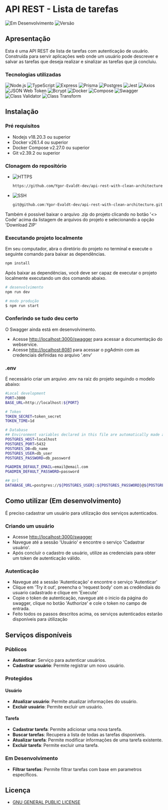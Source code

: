 # API REST - Lista de tarefas
![Em Desenvolvimento](https://img.shields.io/badge/Em_Desenvolvimento-yellow?style=flat-square)
![Versão](https://img.shields.io/badge/Versão-1.0.0-blue?style=flat-square)

## Apresentação
Esta é uma API REST de lista de tarefas com autenticação de usuário. <br>
Construída para servir aplicações web onde um usuário pode descrever e salvar as tarefas que deseja realizar e sinalizar as tarefas que já concluiu.

### Tecnologias utilizadas
![Node.js](https://img.shields.io/badge/Node.js-43853D?style=flat-square&logo=node.js&logoColor=white) ![TypeScript](https://img.shields.io/badge/TypeScript-3178C6?style=flat-square&logo=typescript&logoColor=white) ![Express](https://img.shields.io/badge/Express-000000?style=flat-square&logo=express&logoColor=white) ![Prisma](https://img.shields.io/badge/Prisma-2D3748?style=flat-square&logo=prisma&logoColor=white) ![Postgres](https://img.shields.io/badge/PostgreSQL-336791?style=flat-square&logo=postgresql&logoColor=white) ![Jest](https://img.shields.io/badge/Jest-C21325?style=flat-square&logo=jest&logoColor=white) ![Axios](https://img.shields.io/badge/Axios-1572B6?style=flat-square&logo=axios&logoColor=white) ![JSON Web Token](https://img.shields.io/badge/JSON%20Web%20Token-000000?style=flat-square&logo=json-web-tokens&logoColor=white) ![Bcrypt](https://img.shields.io/badge/Bcrypt-435363?style=flat-square&logo=npm&logoColor=white) ![Docker](https://img.shields.io/badge/Docker-2496ED?style=flat-square&logo=docker&logoColor=white) ![Compose](https://img.shields.io/badge/Compose-1A1A1A?style=flat-square&logo=docker&logoColor=white) ![Swagger](https://img.shields.io/badge/Swagger-85EA2D?style=flat-square&logo=swagger&logoColor=black) ![Class Validator](https://img.shields.io/badge/Class%20Validator-CC6699?style=flat-square) ![Class Transform](https://img.shields.io/badge/Class%20Transform-007ACC?style=flat-square)

## Instalação

### Pré requisítos
- Nodejs v18.20.3 ou superior
- Docker v26.1.4 ou superior
- Docker Compose v2.27.0 ou superior
- Git v2.39.2 ou superior

### Clonagem do repositório
- ![HTTPS](https://img.shields.io/badge/HTTPS-green?style=flat-square)
    ```bash
    https://github.com/Ygor-Evaldt-dev/api-rest-with-clean-architecture.git
    ```
- ![SSH](https://img.shields.io/badge/SSH-green?style=flat-square)
    ```bash
    git@github.com:Ygor-Evaldt-dev/api-rest-with-clean-architecture.git
    ```
Também é possível baixar o arquivo .zip do projeto clicando no botão '<> Code' acima da listagem de arquivos do projeto e selecionando a opção 'Download ZIP'

### Executando projeto localmente
Em seu computador, abra o diretório do projeto no terminal e execute o seguinte comando para baixar as dependências.
```bash
npm install
```

Após baixar as dependências, você deve ser capaz de executar o projeto localmente executando um dos comando abaixo.
```bash
# desenvolvimento
npm run dev

# modo produção
$ npm run start
```

### Conferindo se tudo deu certo
O Swagger ainda está em desenvolvimento.
- Acesse [http://localhost:3000/swagger](http://localhost:3000/swagger) para acessar a documentação do webservice.
- Acesse [http://localhost:8081](http://localhost:8081) para acessar o pgAdmin com as credenciais definidas no arquivo '.env'

### .env
É necessário criar um arquivo .env na raiz do projeto seguindo o modelo abaixo:
```bash
#Local development
PORT=3000
BASE_URL=http://localhost:${PORT}

# Token
TOKEN_SECRET=token_secret
TOKEN_TIME=1d

# Database
## Environment variables declared in this file are automatically made available to Prisma.
POSTGRES_HOST=localhost
POSTGRES_PORT=5432
POSTGRES_DB=db_name
POSTGRES_USER=db_user
POSTGRES_PASSWORD=db_password

PGADMIN_DEFAULT_EMAIL=email@email.com
PGADMIN_DEFAULT_PASSWORD=password

## Url
DATABASE_URL=postgres://${POSTGRES_USER}:${POSTGRES_PASSWORD}@${POSTGRES_HOST}:${POSTGRES_PORT}/${POSTGRES_DB}
```

## Como utilizar (Em desenvolvimento)
É preciso cadastrar um usuário para utilização dos serviços autenticados.

### Criando um usuário
- Acesse [http://localhost:3000/swagger](http://localhost:3000/swagger)
- Navegue até a sessão 'Usuário' e encontre o serviço 'Cadastrar usuário'.
- Após concluír o cadastro de usuário, utilize as credenciais para obter um token de autenticação válido.

### Autenticação
- Navegue até a sessão 'Autenticação' e encontre o serviço 'Autenticar'
- Clique em 'Try it out', preencha o 'request body' com as credêndiais do usuario cadastrado e clique em 'Execute'
- Copie o token de autenticação, navegue até o inicio da página do swagger, clique no botão 'Authorize' e cole o token no campo de entrada.
- Feito todos os passos descritos acima, os serviços autenticados estarão disponíveis para útilização

## Serviços disponíveis

### Públicos
- **Autenticar**: Serviço para autenticar usuários.
- **Cadastrar usuário**: Permite registrar um novo usuário.

### Protegidos

#### Usuário
- **Atualizar usuário**: Permite atualizar informações do usuário.
- **Excluir usuário**: Permite excluir um usuário.

#### Tarefa
- **Cadastrar tarefa**: Permite adicionar uma nova tarefa.
- **Buscar tarefas**: Recupera a lista de todas as tarefas disponíveis.
- **Atualizar tarefa**: Permite modificar informações de uma tarefa existente.
- **Excluir tarefa**: Permite excluir uma tarefa.

### Em Desenvolvimento
- **Filtrar tarefas**: Permite filtrar tarefas com base em parametros específicos.

## Licença

- [GNU GENERAL PUBLIC LICENSE](https://github.com/Ygor-Evaldt-dev/api-com-express/tree/master?tab=GPL-3.0-1-ov-file)
